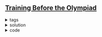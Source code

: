 ## [Training Before the Olympiad](https://codeforces.com/contest/1916/problem/C)

<details>
  <summary>tags</summary>
  
    | greedy | constructive |

</details>

<details>
  <summary>solution</summary>

    Player A wants to maximize the result, so they would like to pair odd and odd first, then even and even.
    Player B wants to minimize the result, so they would like to pair odd and even.
    So, every 3 odd numbers contribute to -1.
    If 1 odd number left, 1 more -1; if 0 or 2 left, nothing changes.
    
</details>

<details>
  <summary>code</summary>

  ```c++
  int main () {
      ios::sync_with_stdio(false); cin.tie(0);
      int t;  cin >> t;
      while (t--) {
          int n;  cin >> n;
          int odd = 0;
          ll a, sum = 0;
          cin >> a;
          sum += a;
          odd += (a % 2);
          cout << a << ' ';
          for (int i = 2; i <= n; i++) {
              cin >> a;
              sum += a;
              odd += (a % 2);
              cout << sum - odd / 3 - (odd % 3 == 1) << ' ';
          }
          cout << '\n';
      }
  }
  ```

</details>

<br>
